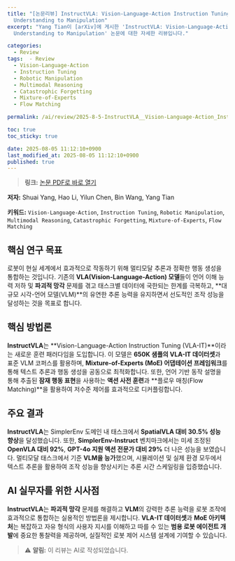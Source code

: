 ```yaml
---
title: "[논문리뷰] InstructVLA: Vision-Language-Action Instruction Tuning from
  Understanding to Manipulation"
excerpt: "Yang Tian이 [arXiv]에 게시한 'InstructVLA: Vision-Language-Action Instruction Tuning from
  Understanding to Manipulation' 논문에 대한 자세한 리뷰입니다."

categories:
  - Review
tags:  - Review
  - Vision-Language-Action
  - Instruction Tuning
  - Robotic Manipulation
  - Multimodal Reasoning
  - Catastrophic Forgetting
  - Mixture-of-Experts
  - Flow Matching

permalink: /ai/review/2025-8-5-InstructVLA__Vision-Language-Action_Instruction_Tuning_from __Understanding_to_Manipulation/

toc: true
toc_sticky: true

date: 2025-08-05 11:12:10+0900
last_modified_at: 2025-08-05 11:12:10+0900
published: true
---
```

> **링크:** [논문 PDF로 바로 열기](https://arxiv.org/abs/2507.17520)

**저자:** Shuai Yang, Hao Li, Yilun Chen, Bin Wang, Yang Tian

**키워드:** `Vision-Language-Action`, `Instruction Tuning`, `Robotic Manipulation`, `Multimodal Reasoning`, `Catastrophic Forgetting`, `Mixture-of-Experts`, `Flow Matching`

## 핵심 연구 목표
로봇이 현실 세계에서 효과적으로 작동하기 위해 멀티모달 추론과 정확한 행동 생성을 통합하는 것입니다. 기존의 **VLA(Vision-Language-Action) 모델**들이 언어 이해 능력 저하 및 **파괴적 망각** 문제를 겪고 태스크별 데이터에 국한되는 한계를 극복하고, **대규모 시각-언어 모델(VLM)**의 유연한 추론 능력을 유지하면서 선도적인 조작 성능을 달성하는 것을 목표로 합니다.

## 핵심 방법론
**InstructVLA**는 **Vision-Language-Action Instruction Tuning (VLA-IT)**이라는 새로운 훈련 패러다임을 도입합니다. 이 모델은 **650K 샘플의 VLA-IT 데이터셋**과 표준 VLM 코퍼스를 활용하며, **Mixture-of-Experts (MoE) 어댑테이션 프레임워크**를 통해 텍스트 추론과 행동 생성을 공동으로 최적화합니다. 또한, 언어 기반 동작 설명을 통해 추출된 **잠재 행동 표현**을 사용하는 **액션 사전 훈련**과 **플로우 매칭(Flow Matching)**을 활용하여 저수준 제어를 효과적으로 디커플링합니다.

## 주요 결과
**InstructVLA**는 SimplerEnv 도메인 내 태스크에서 **SpatialVLA 대비 30.5% 성능 향상**을 달성했습니다. 또한, **SimplerEnv-Instruct** 벤치마크에서는 미세 조정된 **OpenVLA 대비 92%**, **GPT-4o 지원 액션 전문가 대비 29%** 더 나은 성능을 보였습니다. 멀티모달 태스크에서 기준 **VLM을 능가**했으며, 시뮬레이션 및 실제 환경 모두에서 텍스트 추론을 활용하여 조작 성능을 향상시키는 추론 시간 스케일링을 입증했습니다.

## AI 실무자를 위한 시사점
**InstructVLA**는 **파괴적 망각** 문제를 해결하고 **VLM**의 강력한 추론 능력을 로봇 조작에 효과적으로 통합하는 실용적인 방법론을 제시합니다. **VLA-IT 데이터셋**과 **MoE 아키텍처**는 복잡하고 자유 형식의 사용자 지시를 이해하고 따를 수 있는 **범용 로봇 에이전트 개발**에 중요한 통찰력을 제공하며, 실질적인 로봇 제어 시스템 설계에 기여할 수 있습니다.

> ⚠️ **알림:** 이 리뷰는 AI로 작성되었습니다.